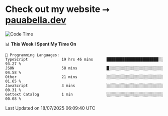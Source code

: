 # Check out my website ⭢ [pauabella.dev](https://pauabella.dev)

<!--START_SECTION:waka-->
![Code Time](http://img.shields.io/badge/Code%20Time-4%2C605%20hrs%2040%20mins-blue)

📊 **This Week I Spent My Time On** 

```text
💬 Programming Languages: 
TypeScript               19 hrs 46 mins      ███████████████████████░░   93.27 % 
JSON                     58 mins             █░░░░░░░░░░░░░░░░░░░░░░░░   04.58 % 
Other                    21 mins             ░░░░░░░░░░░░░░░░░░░░░░░░░   01.65 % 
JavaScript               3 mins              ░░░░░░░░░░░░░░░░░░░░░░░░░   00.31 % 
Gettext Catalog          1 min               ░░░░░░░░░░░░░░░░░░░░░░░░░   00.08 % 
```


 Last Updated on 18/07/2025 06:09:40 UTC
<!--END_SECTION:waka-->
